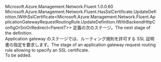 <Type Name="IWithSslCertificate&lt;ParentT&gt;" FullName="Microsoft.Azure.Management.Network.Fluent.ApplicationGatewayRequestRoutingRule.UpdateDefinition.IWithSslCertificate&lt;ParentT&gt;">
  <TypeSignature Language="C#" Value="public interface IWithSslCertificate&lt;ParentT&gt; : Microsoft.Azure.Management.Network.Fluent.HasSslCertificate.UpdateDefinition.IWithSslCertificate&lt;Microsoft.Azure.Management.Network.Fluent.ApplicationGatewayRequestRoutingRule.UpdateDefinition.IWithBackendHttpConfigOrSniOrRedirect&lt;ParentT&gt;&gt;" />
  <TypeSignature Language="ILAsm" Value=".class public interface auto ansi abstract IWithSslCertificate`1&lt;ParentT&gt; implements class Microsoft.Azure.Management.Network.Fluent.HasSslCertificate.UpdateDefinition.IWithSslCertificate`1&lt;class Microsoft.Azure.Management.Network.Fluent.ApplicationGatewayRequestRoutingRule.UpdateDefinition.IWithBackendHttpConfigOrSniOrRedirect`1&lt;!ParentT&gt;&gt;" />
  <TypeSignature Language="DocId" Value="T:Microsoft.Azure.Management.Network.Fluent.ApplicationGatewayRequestRoutingRule.UpdateDefinition.IWithSslCertificate`1" />
  <TypeSignature Language="VB.NET" Value="Public Interface IWithSslCertificate(Of ParentT)&#xA;Implements IWithSslCertificate(Of IWithBackendHttpConfigOrSniOrRedirect(Of ParentT))" />
  <TypeSignature Language="F#" Value="type IWithSslCertificate&lt;'ParentT&gt; = interface&#xA;    interface IWithSslCertificate&lt;IWithBackendHttpConfigOrSniOrRedirect&lt;'ParentT&gt;&gt;" />
  <AssemblyInfo>
    <AssemblyName>Microsoft.Azure.Management.Network.Fluent</AssemblyName>
    <AssemblyVersion>1.0.0.60</AssemblyVersion>
  </AssemblyInfo>
  <TypeParameters>
    <TypeParameter Name="ParentT" />
  </TypeParameters>
  <Interfaces>
    <Interface>
      <InterfaceName>Microsoft.Azure.Management.Network.Fluent.HasSslCertificate.UpdateDefinition.IWithSslCertificate&lt;Microsoft.Azure.Management.Network.Fluent.ApplicationGatewayRequestRoutingRule.UpdateDefinition.IWithBackendHttpConfigOrSniOrRedirect&lt;ParentT&gt;&gt;</InterfaceName>
    </Interface>
  </Interfaces>
  <Docs>
    <typeparam name="ParentT"><span data-ttu-id="71fb9-101">定義の次のステージ。</span><span class="sxs-lookup"><span data-stu-id="71fb9-101">The next stage of the definition.</span></span></typeparam>
    <summary>
            <span data-ttu-id="71fb9-102">Application gateway のステージでは、ルーティング規則を許可する SSL 証明書の指定を要求します。</span><span class="sxs-lookup"><span data-stu-id="71fb9-102">The stage of an application gateway request routing rule allowing to specify an SSL certificate.</span></span>
            </summary>
    <remarks>To be added.</remarks>
  </Docs>
  <Members />
</Type>